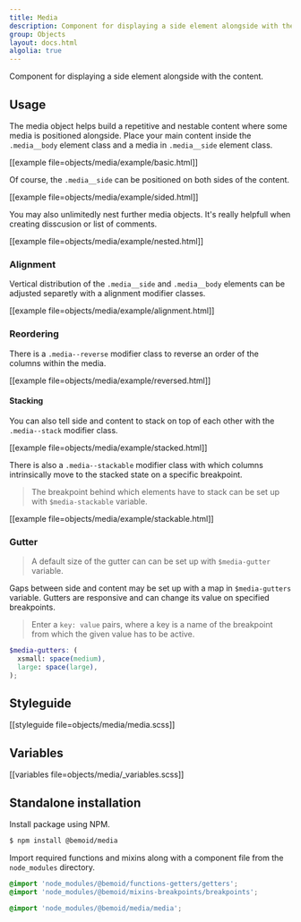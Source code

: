 ```yaml
---
title: Media
description: Component for displaying a side element alongside with the content.
group: Objects
layout: docs.html
algolia: true
---
```


Component for displaying a side element alongside with the content.

## Usage

The media object helps build a repetitive and nestable content where some media is positioned alongside. Place your main content inside the `.media__body` element class and a media in `.media__side` element class.

[[example file=objects/media/example/basic.html]]

Of course, the `.media__side` can be positioned on both sides of the content.

[[example file=objects/media/example/sided.html]]

You may also unlimitedly nest further media objects. It's really helpfull when creating disscusion or list of comments.

[[example file=objects/media/example/nested.html]]

### Alignment

Vertical distribution of the `.media__side` and `.media__body` elements can be adjusted separetly with a alignment modifier classes.

[[example file=objects/media/example/alignment.html]]

### Reordering

There is a `.media--reverse` modifier class to reverse an order of the columns within the media.

[[example file=objects/media/example/reversed.html]]

#### Stacking

You can also tell side and content to stack on top of each other with the `.media--stack` modifier class.

[[example file=objects/media/example/stacked.html]]

There is also a `.media--stackable` modifier class with which columns intrinsically move to the stacked state on a specific breakpoint.

> The breakpoint behind which elements have to stack can be set up with `$media-stackable` variable.

[[example file=objects/media/example/stackable.html]]

### Gutter

> A default size of the gutter can can be set up with `$media-gutter` variable.

Gaps between side and content may be set up with a map in `$media-gutters` variable. Gutters are responsive and can change its value on specified breakpoints.

> Enter a `key: value` pairs, where a key is a name of the breakpoint from which the given value has to be active.

```scss
$media-gutters: (
  xsmall: space(medium),
  large: space(large),
);
```

## Styleguide

[[styleguide file=objects/media/media.scss]]

## Variables

[[variables file=objects/media/_variables.scss]]

## Standalone installation

Install package using NPM.

```bash
$ npm install @bemoid/media
```

Import required functions and mixins along with a component file from the `node_modules` directory.

```scss
@import 'node_modules/@bemoid/functions-getters/getters';
@import 'node_modules/@bemoid/mixins-breakpoints/breakpoints';

@import 'node_modules/@bemoid/media/media';
```
